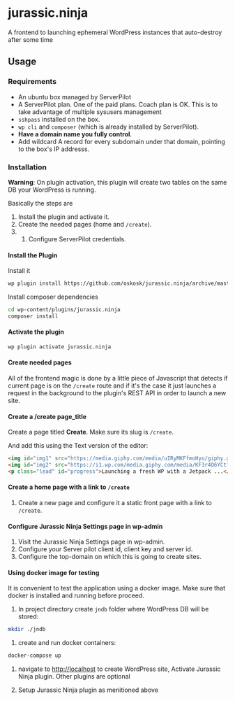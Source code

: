 # jurassic.ninja

A frontend to launching ephemeral WordPress instances that auto-destroy after some time

## Usage

### Requirements

* An ubuntu box managed by ServerPilot
* A ServerPilot plan. One of the paid plans. Coach plan is OK. This is to take advantage of multiple sysusers management
* `sshpass` installed on the box.
* `wp cli` and `composer` (which is already installed by ServerPilot).
* **Have a domain name you fully control**.
* Add wildcard A record for every subdomain under that domain, pointing to the box's IP addresss.

### Installation

**Warning**: On plugin activation, this plugin will create two tables on the same DB your WordPress is running.

Basically the steps are

1. Install the plugin and activate it.
1. Create the needed pages (home and `/create`).
1. 1. Configure ServerPilot credentials.

#### Install the Plugin

Install it

```sh
wp plugin install https://github.com/oskosk/jurassic.ninja/archive/master.zip
```

Install composer dependencies

```sh
cd wp-content/plugins/jurassic.ninja
composer install
```

#### Activate the plugin

```sh
wp plugin activate jurassic.ninja
```

#### Create needed pages

All of the frontend magic is done by a little piece of Javascript that detects if current page is
on the `/create` route and if it's the case it just launches a request in the background
to the plugin's REST API in order to launch a new site.

#### Create a /create page_title

Create a page titled **Create**. Make sure its slug is `/create`.

And add this using the Text version of the editor:

```html
<img id="img1" src="https://media.giphy.com/media/uIRyMKFfmoHyo/giphy.gif" style="display:none" />
<img id="img2" src="https://i1.wp.com/media.giphy.com/media/KF3r4Q6YCtfOM/giphy.gif?ssl=1" style="display:none" />
<p class="lead" id="progress">Launching a fresh WP with a Jetpack ...</p>
```

#### Create a home page with a link to `/create`

1. Create a new page and configure it a static front page with a link to `/create`.

#### Configure Jurassic Ninja Settings page in wp-admin

1. Visit the Jurassic Ninja Settings page in wp-admin.
2. Configure your Server pilot client id, client key and server id.
3. Configure the top-domain on which this is going to create sites.

#### Using docker image for testing

It is convenient to test the application using a docker image. Make sure that docker is installed and running before proceed.

1. In project directory create `jndb` folder where WordPress DB will be stored:

```sh
mkdir ./jndb
```

1. create and run docker containers:

```sh
docker-compose up
```

1. navigate to <http://localhost> to create WordPress site, Activate Jurassic Ninja plugin. Other plugins are optional

1. Setup Jurassic Ninja plugin as menitioned above

